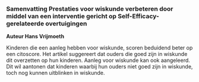 ### Samenvatting Prestaties voor wiskunde verbeteren door middel van een interventie gericht op Self-Efficacy-gerelateerde	overtuigingen
**Auteur Hans Vrijmoeth**

Kinderen die een aanleg hebben voor wiskunde, scoren beduidend beter op een citoscore. Het artikel suggereert dat ouders die goed zijn in wiskunde dit overzetten op hun kinderen. Aanleg voor wiskunde kan ook aangeleerd. Dit wil aantonen dat kinderen waarbij hun ouders niet goed zijn in wiskunde, toch nog kunnen uitblinken in wiskunde.
